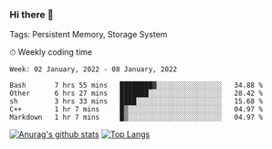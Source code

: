 ### Hi there 👋

Tags: Persistent Memory, Storage System

<!--

[![Anurag's github stats](https://github-readme-stats.vercel.app/api?username=wwyf)](https://github.com/anuraghazra/github-readme-stats)

[![Anurag's github stats](https://github-readme-stats.vercel.app/api?username=wwyf&count_private=true)](https://github.com/anuraghazra/github-readme-stats)


[![Top Langs](https://github-readme-stats.vercel.app/api/top-langs/?username=wwyf&count_private=true&&hide=jupyter%20notebook,html)](https://github.com/anuraghazra/github-readme-stats)



-->


⏱ Weekly coding time

<!--START_SECTION:waka-->
```text
Week: 02 January, 2022 - 08 January, 2022

Bash       7 hrs 55 mins   ████████▓░░░░░░░░░░░░░░░░   34.88 % 
Other      6 hrs 27 mins   ███████░░░░░░░░░░░░░░░░░░   28.42 % 
sh         3 hrs 33 mins   ████░░░░░░░░░░░░░░░░░░░░░   15.68 % 
C++        1 hr 7 mins     █▒░░░░░░░░░░░░░░░░░░░░░░░   04.97 % 
Markdown   1 hr 7 mins     █▒░░░░░░░░░░░░░░░░░░░░░░░   04.97 % 
```
<!--END_SECTION:waka-->



[![Anurag's github stats](https://github-readme-stats.vercel.app/api?username=wwyf&count_private=true&show_icons=true&hide_border=true)](https://github.com/anuraghazra/github-readme-stats) [![Top Langs](https://github-readme-stats.vercel.app/api/top-langs/?username=wwyf&count_private=true&hide=jupyter%20notebook,html,OpenEdge%20ABL&langs_count=10&layout=compact&hide_border=true)](https://github.com/anuraghazra/github-readme-stats)

<!--

[![willianrod's wakatime stats](https://github-readme-stats.vercel.app/api/wakatime?username=wwyf)](https://github.com/anuraghazra/github-readme-stats)


-->
